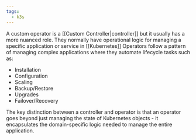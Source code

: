```yaml
---
tags:
  - k3s
---
```

A custom operator is a [[Custom Controller|controller]] but it usually has a more nuanced role. They normally have operational logic for managing a specific application or service in [[Kubernetes]] 
Operators follow a pattern of managing complex applications where they automate lifecycle tasks such as:
- Installation
- Configuration
- Scaling
- Backup/Restore
- Upgrades
- Failover/Recovery

The key distinction between a controller and operator is that an operator goes beyond just managing the state of Kubernetes objects - it encapsulates the domain-specific logic needed to manage the entire application.